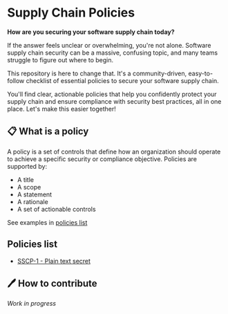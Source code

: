 
# Supply Chain Policies

**How are you securing your software supply chain today?**

If the answer feels unclear or overwhelming, you're not alone. Software supply chain security can be a massive, confusing topic, and many teams struggle to figure out where to begin.

This repository is here to change that. It's a community-driven, easy-to-follow checklist of essential policies to secure your software supply chain.

You'll find clear, actionable policies that help you confidently protect your supply chain and ensure compliance with security best practices, all in one place. Let's make this easier together!


## 📋 What is a policy

A policy is a set of controls that define how an organization should operate to achieve a specific security or compliance objective. Policies are supported by:
- A title
- A scope
- A statement 
- A rationale
- A set of actionable controls

See examples in [policies list](#policies-list)

## Policies list

- [SSCP-1 - Plain text secret](./policies/sscp-1.md)

## 🖊️ How to contribute

*Work in progress*
